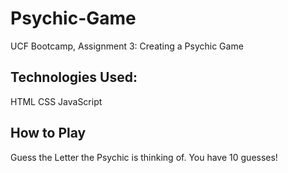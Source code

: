 # Psychic-Game
UCF Bootcamp, Assignment 3: Creating a Psychic Game

## Technologies Used:
HTML
CSS
JavaScript

## How to Play
Guess the Letter the Psychic is thinking of.
You have 10 guesses!

